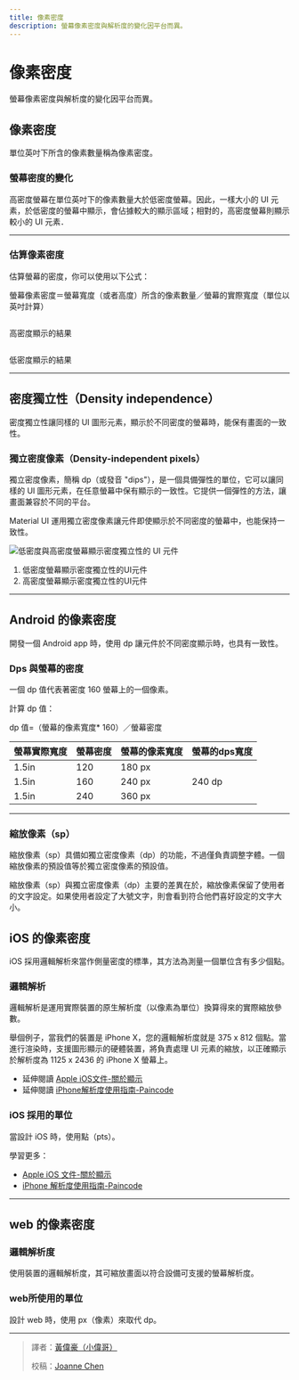 ```yaml
---
title: 像素密度
description: 螢幕像素密度與解析度的變化因平台而異。
---
```

<!-- markdownlint-disable MD024 -->
<!-- markdownlint-disable MD025 -->
<!-- markdownlint-disable MD033 -->

# 像素密度

螢幕像素密度與解析度的變化因平台而異。

## 像素密度

單位英吋下所含的像素數量稱為像素密度。

### 螢幕密度的變化

高密度螢幕在單位英吋下的像素數量大於低密度螢幕。因此，一樣大小的 UI 元素，於低密度的螢幕中顯示，會佔據較大的顯示區域；相對的，高密度螢幕則顯示較小的 UI 元素．

---

### 估算像素密度

估算螢幕的密度，你可以使用以下公式：

螢幕像素密度＝螢幕寬度（或者高度）所含的像素數量／螢幕的實際寬度（單位以英吋計算）

<div class="img-grid">
    <div class="grid-item">
         <img src="https://lh3.googleusercontent.com/NXbwdWYdlNMs5HA7tv-CCTtIiW2-96XHMpydZ4_M7SxFSMx2KYug3z-nBBQXGGhC0JVxhrL6CX0yP2fdzoXC4t783uzqFC_xQAM8JIM=w1064-v0" alt="">
        <p>高密度顯示的結果</p>
    </div>
    <div class="grid-item">
         <img src="https://lh3.googleusercontent.com/RNAucz3HiKbTVhEz1fUBJzTorwRhe0-f4Y37WeLiojhoI2dhwDWo-afpOt6drgIjA99AgEtg1_NEgvc-hfnVUocGkwsKKYCwSV0h=w1064-v0" alt="">
        <p>低密度顯示的結果</p>
    </div>
</div>

---

## 密度獨立性（Density independence）

密度獨立性讓同樣的 UI 圖形元素，顯示於不同密度的螢幕時，能保有畫面的一致性。

### 獨立密度像素（Density-independent pixels）

獨立密度像素，簡稱 dp（或發音 "dips"），是一個具備彈性的單位，它可以讓同樣的 UI 圖形元素，在任意螢幕中保有顯示的一致性。它提供一個彈性的方法，讓畫面兼容於不同的平台。

Material UI 運用獨立密度像素讓元件即使顯示於不同密度的螢幕中，也能保持一致性。

![低密度與高密度螢幕顯示密度獨立性的 UI 元件](https://lh3.googleusercontent.com/_SO3kwOpx8F0MzIkb0z0q7paNqPMK3v_wtL7Es1oBKdN__aejeV5gw261UX1XST6refOBlbOaNwXvPaO-PKGRUiZX_moClbcYA_Q=w1064-v0)

<ol class="annotation">
    <li>低密度螢幕顯示密度獨立性的UI元件</li>
    <li>高密度螢幕顯示密度獨立性的UI元件</li>
</ol>

---

## Android 的像素密度

開發一個 Android app 時，使用 dp 讓元件於不同密度顯示時，也具有一致性。

### Dps 與螢幕的密度

一個 dp 值代表著密度 160 螢幕上的一個像素。

計算 dp 值：

dp 值=（螢幕的像素寬度* 160）／螢幕密度

| 螢幕實際寬度 | 螢幕密度 | 螢幕的像素寬度 |螢幕的dps寬度 |
| -------- | -------- | -------- |-------- |
| 1.5in     | 120     | 180 px     |     |
| 1.5in     | 160     | 240 px     | 240 dp     |
| 1.5in     | 240     | 360 px     |     |

---

### 縮放像素（sp）

縮放像素（sp）具備如獨立密度像素（dp）的功能，不過僅負責調整字體。一個縮放像素的預設值等於獨立密度像素的預設值。

縮放像素（sp）與獨立密度像素（dp）主要的差異在於，縮放像素保留了使用者的文字設定。如果使用者設定了大號文字，則會看到符合他們喜好設定的文字大小。

## iOS 的像素密度

iOS 採用邏輯解析來當作側量密度的標準，其方法為測量一個單位含有多少個點。

### 邏輯解析

邏輯解析是運用實際裝置的原生解析度（以像素為單位）換算得來的實際縮放參數。

舉個例子，當我們的裝置是 iPhone X，您的邏輯解析度就是 375 x 812 個點。當進行渲染時，支援圖形顯示的硬體裝置，將負責處理 UI 元素的縮放，以正確顯示於解析度為 1125 x 2436 的 iPhone X 螢幕上。

- 延伸閱讀 [Apple iOS文件-關於顯示](https://developer.apple.com/library/content/documentation/DeviceInformation/Reference/iOSDeviceCompatibility/Displays/Displays.html)
- 延伸閱讀 [iPhone解析度使用指南-Paincode](https://www.paintcodeapp.com/news/ultimate-guide-to-iphone-resolutions)

### iOS 採用的單位

當設計 iOS 時，使用點（pts）。

學習更多：

- [Apple iOS 文件-關於顯示](https://developer.apple.com/library/content/documentation/DeviceInformation/Reference/iOSDeviceCompatibility/Displays/Displays.html)
- [iPhone 解析度使用指南-Paincode](https://www.paintcodeapp.com/news/ultimate-guide-to-iphone-resolutions)

---

## web 的像素密度

### 邏輯解析度

使用裝置的邏輯解析度，其可縮放畫面以符合設備可支援的螢幕解析度。

### web所使用的單位

設計 web 時，使用 px（像素）來取代 dp。

---

> 譯者：[黃偉豪（小偉哥）](https://vuarnet0318.medium.com)
>
> 校稿：[Joanne Chen](https://www.facebook.com/profile.php?id=100000314569800)
